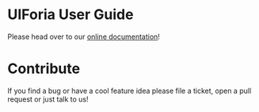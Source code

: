 # UIForia User Guide
Please head over to our [online documentation](https://uiforia.io/docs)!

# Contribute
If you find a bug or have a cool feature idea please file a ticket, open a pull request or just
talk to us!

